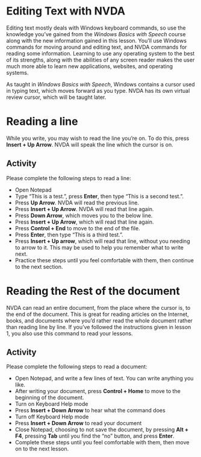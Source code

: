 # Editing Text with NVDA

Editing text mostly deals with Windows keyboard commands, so use the
knowledge you’ve gained from the *Windows Basics with Speech* course
along with the new information gained in this lesson. You’ll use
Windows commands for moving around and editing text, and NVDA commands
for reading some information. Learning to use any operating system to
the best of its strengths, along with the abilities of any screen
reader makes the user much more able to learn new applications,
websites, and operating systems.

As taught in *Windows Basics with Speech*, Windows contains a cursor
used in typing text, which moves forward as you type. NVDA has its own
virtual review cursor, which will be taught later.

# Reading a line

While you write, you may wish to read the line you’re on. To do this, press **Insert + Up Arrow**. NVDA will speak the line which the cursor is on.

## Activity

Please complete the following steps to read a line:

- Open Notepad
- Type “This is a test.”, press **Enter**, then type “This is a second test.”.
- Press **Up Arrow**. NVDA will read the previous line.
- Press **Insert + Up Arrow**. NVDA will read that line again.
- Press **Down Arrow**, which moves you to the below line.
- Press **Insert + Up Arrow**, which will read that line again.
- Press **Control + End** to move to the end of the file.
- Press **Enter**, then type “This is a third test.”.
- Press **Insert + Up arrow**, which will read that line, without you needing to arrow to it. This may be used to help you remember what to write next.
- Practice these steps until you feel comfortable with them, then continue to the next section.

# Reading the Rest of the document

NVDA can read an entire document, from the place where the cursor is,
to the end of the document. This is great for reading articles on the
Internet, books, and documents where you’d rather read the whole
document rather than reading line by line. If you’ve followed the
instructions given in lesson 1, you also use this command to read your
lessons.

## Activity

Please complete the following steps to read a document:

- Open Notepad, and write a few lines of text. You can write anything
  you like.
- After writing your document, press **Control + Home** to move to the
  beginning of the document.
- Turn on Keyboard Help mode
- Press **Insert + Down Arrow** to hear what the command does
- Turn off Keyboard Help mode
- Press **Insert + Down Arrow** to read your document
- Close Notepad, choosing to not save the document, by pressing
  **Alt + F4**, pressing **Tab** until you find the “no” button, and
  press **Enter**.
- Complete these steps until you feel comfortable with them, then move
  on to the next lesson.
